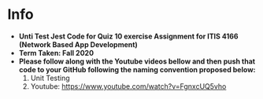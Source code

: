 # Info

- **Unti Test Jest Code for Quiz 10 exercise Assignment for ITIS 4166 (Network Based App Development)**
- **Term Taken: Fall 2020**
- **Please follow along with the Youtube videos bellow and then push that code to your GitHub following the naming convention proposed below:**
  1. Unit Testing
  2. Youtube: https://www.youtube.com/watch?v=FgnxcUQ5vho 



